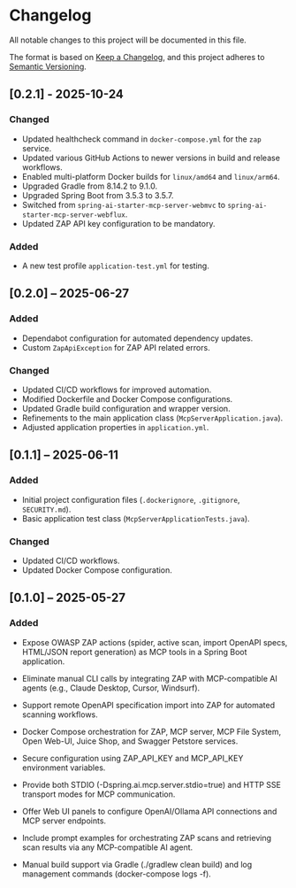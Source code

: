 # Changelog

All notable changes to this project will be documented in this file.

The format is based on [Keep a Changelog](https://keepachangelog.com/en/1.1.0/),
and this project adheres to [Semantic Versioning](https://semver.org/spec/v2.0.0.html).

## [0.2.1] - 2025-10-24

### Changed
- Updated healthcheck command in `docker-compose.yml` for the `zap` service.
- Updated various GitHub Actions to newer versions in build and release workflows.
- Enabled multi-platform Docker builds for `linux/amd64` and `linux/arm64`.
- Upgraded Gradle from 8.14.2 to 9.1.0.
- Upgraded Spring Boot from 3.5.3 to 3.5.7.
- Switched from `spring-ai-starter-mcp-server-webmvc` to `spring-ai-starter-mcp-server-webflux`.
- Updated ZAP API key configuration to be mandatory.

### Added
- A new test profile `application-test.yml` for testing.


## [0.2.0] – 2025-06-27

### Added

- Dependabot configuration for automated dependency updates.
- Custom `ZapApiException` for ZAP API related errors.

### Changed

- Updated CI/CD workflows for improved automation.
- Modified Dockerfile and Docker Compose configurations.
- Updated Gradle build configuration and wrapper version.
- Refinements to the main application class (`McpServerApplication.java`).
- Adjusted application properties in `application.yml`.

## [0.1.1] – 2025-06-11

### Added

- Initial project configuration files (`.dockerignore`, `.gitignore`, `SECURITY.md`).
- Basic application test class (`McpServerApplicationTests.java`).

### Changed

- Updated CI/CD workflows.
- Updated Docker Compose configuration.

## [0.1.0] – 2025-05-27

### Added

- Expose OWASP ZAP actions (spider, active scan, import OpenAPI specs, HTML/JSON report generation) as MCP tools in a Spring Boot application.

- Eliminate manual CLI calls by integrating ZAP with MCP-compatible AI agents (e.g., Claude Desktop, Cursor, Windsurf).

- Support remote OpenAPI specification import into ZAP for automated scanning workflows.

- Docker Compose orchestration for ZAP, MCP server, MCP File System, Open Web-UI, Juice Shop, and Swagger Petstore services.

- Secure configuration using ZAP_API_KEY and MCP_API_KEY environment variables.

- Provide both STDIO (-Dspring.ai.mcp.server.stdio=true) and HTTP SSE transport modes for MCP communication.

- Offer Web UI panels to configure OpenAI/Ollama API connections and MCP server endpoints.

- Include prompt examples for orchestrating ZAP scans and retrieving scan results via any MCP-compatible AI agent.

- Manual build support via Gradle (./gradlew clean build) and log management commands (docker-compose logs -f).
